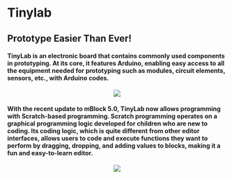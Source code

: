 # Tinylab
## Prototype Easier Than Ever!

#### TinyLab is an electronic board that contains commonly used components in prototyping. At its core, it features Arduino, enabling easy access to all the equipment needed for prototyping such as modules, circuit elements, sensors, etc., with Arduino codes. 

<p align="center">
  <img src="https://github.com/ozerngg/Tinylab/assets/112697142/78e8a2d1-a040-41cf-a168-2e12ecdedff0" />
</p>


#### With the recent update to mBlock 5.0, TinyLab now allows programming with Scratch-based programming. Scratch programming operates on a graphical programming logic developed for children who are new to coding. Its coding logic, which is quite different from other editor interfaces, allows users to code and execute functions they want to perform by dragging, dropping, and adding values to blocks, making it a fun and easy-to-learn editor.


<p align="center">
  <img src="https://github.com/Robotistan/Tinylab-Board/assets/112697142/e0970d54-78e3-4872-9045-a63a11d1128a" />
</p>
